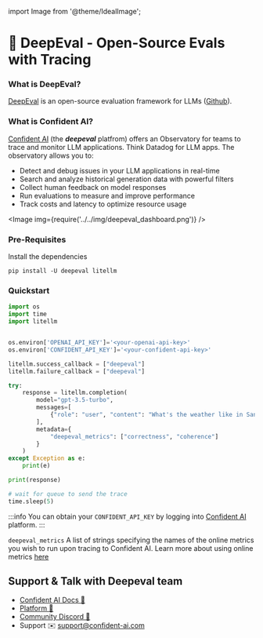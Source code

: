 import Image from '@theme/IdealImage';

# 🔭 DeepEval - Open-Source Evals with Tracing

### What is DeepEval?
[DeepEval](https://deepeval.com) is an open-source evaluation framework for LLMs ([Github](https://github.com/confident-ai/deepeval)). 

### What is Confident AI?

[Confident AI](https://documentation.confident-ai.com) (the ***deepeval*** platfrom) offers an Observatory for teams to trace and monitor LLM applications. Think Datadog for LLM apps. The observatory allows you to:

- Detect and debug issues in your LLM applications in real-time
- Search and analyze historical generation data with powerful filters
- Collect human feedback on model responses
- Run evaluations to measure and improve performance
- Track costs and latency to optimize resource usage

<Image img={require('../../img/deepeval_dashboard.png')} />


### Pre-Requisites

Install the dependencies
```shell
pip install -U deepeval litellm
```

### Quickstart

```python
import os
import time
import litellm


os.environ['OPENAI_API_KEY']='<your-openai-api-key>'
os.environ['CONFIDENT_API_KEY']='<your-confident-api-key>'

litellm.success_callback = ["deepeval"]
litellm.failure_callback = ["deepeval"]

try:
    response = litellm.completion(
        model="gpt-3.5-turbo",
        messages=[
            {"role": "user", "content": "What's the weather like in San Francisco?"}
        ],
        metadata={
            "deepeval_metrics": ["correctness", "coherence"]
        }
    )
except Exception as e:
    print(e)

print(response)

# wait for queue to send the trace
time.sleep(5)
```

:::info
You can obtain your `CONFIDENT_API_KEY` by logging into [Confident AI](https://app.confident-ai.com/project) platform. 
:::


`deepeval_metrics` A list of strings specifying the names of the online metrics you wish to run upon tracing to Confident AI. Learn more about using online metrics [here](https://documentation.confident-ai.com/llm-observability/online-metrics)

## Support & Talk with Deepeval team
- [Confident AI Docs 📝](https://documentation.confident-ai.com)
- [Platform 🚀](https://confident-ai.com)
- [Community Discord 💭](https://discord.gg/wuPM9dRgDw)
- Support ✉️ support@confident-ai.com

